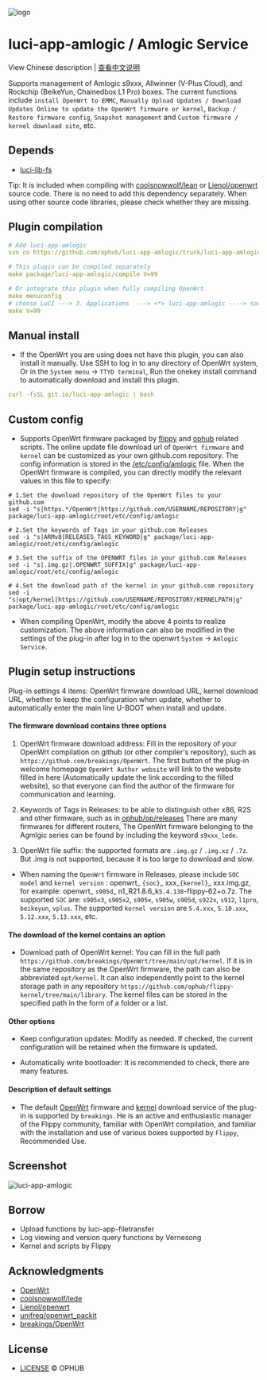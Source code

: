 ![logo](https://i.niupic.com/images/2021/09/01/9u0P.png)

# luci-app-amlogic / Amlogic Service

View Chinese description  |  [查看中文说明](README.cn.md)

Supports management of Amlogic s9xxx, Allwinner (V-Plus Cloud), and Rockchip (BeikeYun, Chainedbox L1 Pro) boxes. The current functions include `install OpenWrt to EMMC`, `Manually Upload Updates / Download Updates Online to update the OpenWrt firmware or kernel`, `Backup / Restore firmware config`, `Snapshot management` and `Custom firmware / kernel download site`, etc.

## Depends

- [luci-lib-fs](https://github.com/ophub/luci-app-amlogic/tree/main/luci-lib-fs)

Tip: It is included when compiling with [coolsnowwolf/lean](https://github.com/coolsnowwolf/lede/tree/master/package/lean/luci-lib-fs) or [Lienol/openwrt](https://github.com/Lienol/openwrt/tree/main/package/lean/luci-lib-fs) source code. There is no need to add this dependency separately. When using other source code libraries, please check whether they are missing.

## Plugin compilation

```yaml
# Add luci-app-amlogic
svn co https://github.com/ophub/luci-app-amlogic/trunk/luci-app-amlogic package/luci-app-amlogic

# This plugin can be compiled separately
make package/luci-app-amlogic/compile V=99

# Or integrate this plugin when fully compiling OpenWrt
make menuconfig
# choose LuCI ---> 3. Applications  ---> <*> luci-app-amlogic ----> save
make V=99
```

## Manual install

- If the OpenWrt you are using does not have this plugin, you can also install it manually. Use SSH to log in to any directory of OpenWrt system, Or in the `System menu` → `TTYD terminal`, Run the onekey install command to automatically download and install this plugin.

```yaml
curl -fsSL git.io/luci-app-amlogic | bash
```

## Custom config

- Supports OpenWrt firmware packaged by [flippy](https://github.com/unifreq/openwrt_packit) and [ophub](https://github.com/ophub/amlogic-s9xxx-openwrt) related scripts. The online update file download url of `OpenWrt firmware` and `kernel` can be customized as your own github.com repository. The config information is stored in the [/etc/config/amlogic](https://github.com/ophub/luci-app-amlogic/blob/main/luci-app-amlogic/root/etc/config/amlogic) file. When the OpenWrt firmware is compiled, you can directly modify the relevant values in this file to specify:

```shell
# 1.Set the download repository of the OpenWrt files to your github.com
sed -i "s|https.*/OpenWrt|https://github.com/USERNAME/REPOSITORY|g" package/luci-app-amlogic/root/etc/config/amlogic

# 2.Set the keywords of Tags in your github.com Releases
sed -i "s|ARMv8|RELEASES_TAGS_KEYWORD|g" package/luci-app-amlogic/root/etc/config/amlogic

# 3.Set the suffix of the OPENWRT files in your github.com Releases
sed -i "s|.img.gz|.OPENWRT_SUFFIX|g" package/luci-app-amlogic/root/etc/config/amlogic

# 4.Set the download path of the kernel in your github.com repository
sed -i "s|opt/kernel|https://github.com/USERNAME/REPOSITORY/KERNELPATH|g" package/luci-app-amlogic/root/etc/config/amlogic
```

- When compiling OpenWrt, modify the above 4 points to realize customization. The above information can also be modified in the settings of the plug-in after log in to the openwrt `System` → `Amlogic Service`.

## Plugin setup instructions

Plug-in settings 4 items: OpenWrt firmware download URL, kernel download URL, whether to keep the configuration when update, whether to automatically enter the main line U-BOOT when install and update.

#### The firmware download contains three options

1. OpenWrt firmware download address: Fill in the repository of your OpenWrt compilation on github (or other compiler's repository), such as `https://github.com/breakings/OpenWrt`. The first button of the plug-in welcome homepage `OpenWrt Author website` will link to the website filled in here (Automatically update the link according to the filled website), so that everyone can find the author of the firmware for communication and learning.

2. Keywords of Tags in Releases: to be able to distinguish other x86, R2S and other firmware, such as in [ophub/op/releases](https://github.com/ophub/op/releases) There are many firmwares for different routers, The OpenWrt firmware belonging to the Agmlgic series can be found by including the keyword `s9xxx_lede`.

3. OpenWrt file suffix: the supported formats are `.img.gz` / `.img.xz` / `.7z`. But .img is not supported, because it is too large to download and slow.

- When naming the `OpenWrt` firmware in Releases, please include `SOC model` and `kernel version` : openwrt_ `{soc}`_ xxx_`{kernel}`_ xxx.img.gz, for example: openwrt_ `s905d`_ n1_R21.8.6_k`5.4.138`-flippy-62+o.7z. The supported `SOC` are: `s905x3`, `s905x2`, `s905x`, `s905w`, `s905d`, `s922x`, `s912`, `l1pro`, `beikeyun`, `vplus`. The supported `kernel version` are `5.4.xxx`, `5.10.xxx`, `5.12.xxx`, `5.13.xxx`, etc.

#### The download of the kernel contains an option

- Download path of OpenWrt kernel: You can fill in the full path `https://github.com/breakings/OpenWrt/tree/main/opt/kernel`. If it is in the same repository as the OpenWrt firmware, the path can also be abbreviated `opt/kernel`. It can also independently point to the kernel storage path in any repository  `https://github.com/ophub/flippy-kernel/tree/main/library`. The kernel files can be stored in the specified path in the form of a folder or a list.

#### Other options

- Keep configuration updates: Modify as needed. If checked, the current configuration will be retained when the firmware is updated.

- Automatically write bootloader: It is recommended to check, there are many features.

#### Description of default settings

- The default [OpenWrt](https://github.com/breakings/OpenWrt/releases/tag/ARMv8) firmware and [kernel](https://github.com/breakings/OpenWrt/tree/main/opt/kernel) download service of the plug-in is supported by `breakings`. He is an active and enthusiastic manager of the Flippy community, familiar with OpenWrt compilation, and familiar with the installation and use of various boxes supported by `Flippy`, Recommended Use.

## Screenshot

![luci-app-amlogic](https://user-images.githubusercontent.com/68696949/131235491-b20060de-ae4d-4047-959f-bf4c09b49a6f.gif)

## Borrow

- Upload functions by luci-app-filetransfer
- Log viewing and version query functions by Vernesong
- Kernel and scripts by Flippy

## Acknowledgments

- [OpenWrt](https://github.com/openwrt/openwrt)
- [coolsnowwolf/lede](https://github.com/coolsnowwolf/lede)
- [Lienol/openwrt](https://github.com/Lienol/openwrt)
- [unifreq/openwrt_packit](https://github.com/unifreq/openwrt_packit)
- [breakings/OpenWrt](https://github.com/breakings/OpenWrt)

## License
- [LICENSE](https://github.com/ophub/luci-app-amlogic/blob/main/LICENSE) © OPHUB

